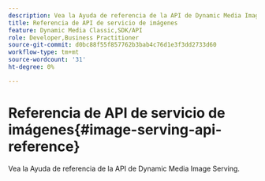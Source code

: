 ```yaml
---
description: Vea la Ayuda de referencia de la API de Dynamic Media Image Serving.
title: Referencia de API de servicio de imágenes
feature: Dynamic Media Classic,SDK/API
role: Developer,Business Practitioner
source-git-commit: d0bc88f55f857762b3bab4c76d1e3f3dd2733d60
workflow-type: tm+mt
source-wordcount: '31'
ht-degree: 0%

---
```



# Referencia de API de servicio de imágenes{#image-serving-api-reference}

Vea la Ayuda de referencia de la API de Dynamic Media Image Serving.

